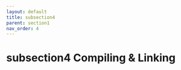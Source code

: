 ```yaml
---
layout: default
title: subsection4
parent: section1
nav_order: 4
---
```


# subsection4 Compiling & Linking
